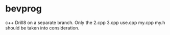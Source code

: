 # bevprog
c++
Drill8 on a separate branch. Only the 2.cpp 3.cpp use.cpp my.cpp my.h should be taken into consideration.
